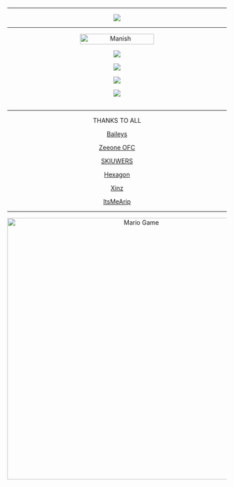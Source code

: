



-------

<p align="center">

  <img src="https://b.top4top.io/p_2082g2it21.jpg" />

</p>

------

<p align="center"> <a href="SKIUWERS"><img width="170px" height="24" src="https://komarev.com/ghpvc/?username=projectskiuwers&label=PROFILE%20VISITORS&color=green&style=flat-square" alt="Manish" /></a> </p>

<p align="center"> <a href="https://wa.me/+6287776101997"><img src="https://img.shields.io/badge/WhatsApp-25D366?style=for-the-badge&logo=whatsapp&logoColor=white " /></a>

<p align="center"> <a href="https://t.me/skiuwers"><img src="https://img.shields.io/badge/Telegram-%230088cc.svg?&style=for-the-badge&logo=telegram&logoColor=white" /></a><br>

  

<p align="center"> <a href="https://youtu.be/zZZPCZLY2sk"><img src="https://img.shields.io/badge/YouTube-skiuwers-ff0000?style=for-the-badge&logo=youtube&logoColor= ff0000&link=https://youtube.com/channel/UCy1HDX_AtOQqt1efnP4HseA" /></a>

<p align="center"> <a href="https://youtube.com/channel/UCy1HDX_AtOQqt1efnP4HseA"><img src="https://img.shields.io/youtube/channel/subscribers/UCy1HDX_AtOQqt1efnP4HseA?style=social" /></a><br>

<br>


<div align="center">






------
THANKS TO ALL

[Baileys](https://github.com/adiwajshing/Baileys)

[Zeeone OFC](https://github.com/zeeoneofc)

[SKIUWERS](https://github.com/skiuwers)

[Hexagon](https://github.com/Hexagonz)
  
[Xinz](https://github.com/Xinz-Team)
  
[ItsMeArip](https://skiuwers.github.comItsMeArip)

 ------

<img src="https://github.com/TheDudeThatCode/TheDudeThatCode/blob/master/Assets/Mario_Gameplay.gif" alt="Mario Game" width="600" />
